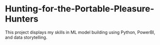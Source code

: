 # Hunting-for-the-Portable-Pleasure-Hunters
This project displays my skills in ML model building using Python, PowerBI, and data storytelling.
